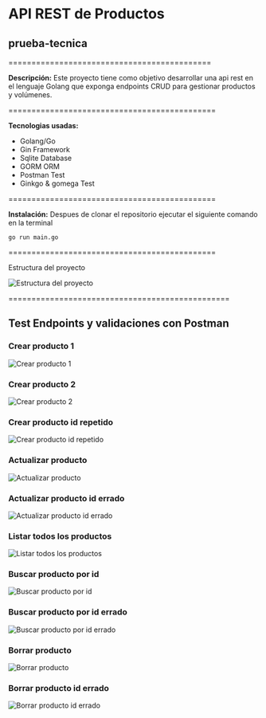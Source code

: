 # API REST de Productos

## prueba-tecnica

============================================

**Descripción:** Este proyecto tiene como objetivo desarrollar una api rest en el lenguaje Golang que exponga endpoints CRUD para gestionar productos y volúmenes.

=============================================

**Tecnologias usadas:**

- Golang/Go
- Gin Framework
- Sqlite Database
- GORM ORM
- Postman Test
- Ginkgo & gomega Test

=============================================

**Instalación:** Despues de clonar el repositorio ejecutar el siguiente comando en la terminal

`go run main.go`

=============================================

Estructura del proyecto

![Estructura del proyecto](https://i.ibb.co/cJS40vV/Estructura-del-proyecto.png)

================================================

## Test Endpoints y validaciones con Postman

### Crear producto 1

![Crear producto 1](https://i.ibb.co/RYSMW29/p1.png)

### Crear producto 2

![Crear producto 2](https://i.ibb.co/yNdStm1/p2.png)

### Crear producto id repetido

![Crear producto id repetido](https://i.ibb.co/L9LZ9n8/3.png)

### Actualizar producto

![Actualizar producto](https://i.ibb.co/pxBrLFm/4.png)

### Actualizar producto id errado

![Actualizar producto id errado](https://i.ibb.co/4PRWtyH/5.png)

### Listar todos los productos

![Listar todos los productos](https://i.ibb.co/Vt05R5j/6.png)

### Buscar producto por id

![Buscar producto por id](https://i.ibb.co/YbjFrGd/7.png)

### Buscar producto por id errado

![Buscar producto por id errado](https://i.ibb.co/0qJpsQd/8.png)

### Borrar producto

![Borrar producto](https://i.ibb.co/gFY0pJT/9.png)

### Borrar producto id errado

![Borrar producto id errado](https://i.ibb.co/3Tgh9Zy/10.png)
